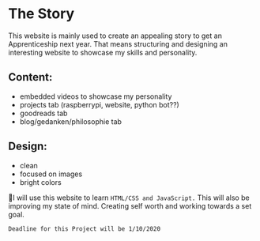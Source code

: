 # The Story
This website is mainly used to create an appealing story to get an Apprenticeship next year.
That means structuring and designing an interesting website to showcase my skills and personality.


## Content:
 - embedded videos to showcase my personality
 - projects tab
   (raspberrypi, website, python bot??)
 - goodreads tab
 - blog/gedanken/philosophie tab
 
## Design:
 - clean
 - focused on images
 - bright colors

📏I will use this website to learn `HTML/CSS and JavaScript.` This will also be improving my state of mind. Creating self worth and working towards a set goal.

```
Deadline for this Project will be 1/10/2020


